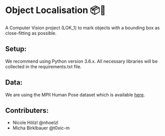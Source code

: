 # Object Localisation 📦🔎
A Computer Vision project (LOK_1) to mark objects with a bounding box as close-fitting as possible. 


## Setup:
We recommend using Python version 3.6.x. All necessary libraries will be collected in the requirements.txt file.

## Data:
We are using the MPII Human Pose dataset which is available [here](http://human-pose.mpi-inf.mpg.de/#download).


## Contributers:
- Nicole Hölzl @nhoelzl
- Micha Birklbauer @t0xic-m
